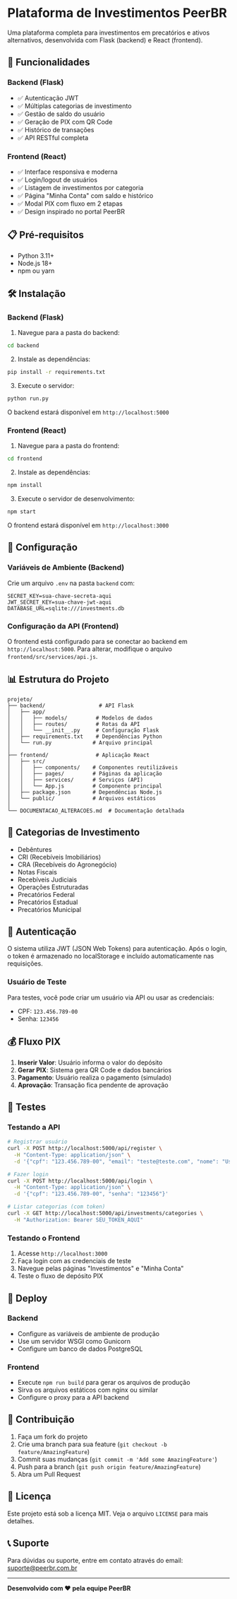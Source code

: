 # Plataforma de Investimentos PeerBR

Uma plataforma completa para investimentos em precatórios e ativos alternativos, desenvolvida com Flask (backend) e React (frontend).

## 🚀 Funcionalidades

### Backend (Flask)
- ✅ Autenticação JWT
- ✅ Múltiplas categorias de investimento
- ✅ Gestão de saldo do usuário
- ✅ Geração de PIX com QR Code
- ✅ Histórico de transações
- ✅ API RESTful completa

### Frontend (React)
- ✅ Interface responsiva e moderna
- ✅ Login/logout de usuários
- ✅ Listagem de investimentos por categoria
- ✅ Página "Minha Conta" com saldo e histórico
- ✅ Modal PIX com fluxo em 2 etapas
- ✅ Design inspirado no portal PeerBR

## 📋 Pré-requisitos

- Python 3.11+
- Node.js 18+
- npm ou yarn

## 🛠️ Instalação

### Backend (Flask)

1. Navegue para a pasta do backend:
```bash
cd backend
```

2. Instale as dependências:
```bash
pip install -r requirements.txt
```

3. Execute o servidor:
```bash
python run.py
```

O backend estará disponível em `http://localhost:5000`

### Frontend (React)

1. Navegue para a pasta do frontend:
```bash
cd frontend
```

2. Instale as dependências:
```bash
npm install
```

3. Execute o servidor de desenvolvimento:
```bash
npm start
```

O frontend estará disponível em `http://localhost:3000`

## 🔧 Configuração

### Variáveis de Ambiente (Backend)

Crie um arquivo `.env` na pasta `backend` com:

```env
SECRET_KEY=sua-chave-secreta-aqui
JWT_SECRET_KEY=sua-chave-jwt-aqui
DATABASE_URL=sqlite:///investments.db
```

### Configuração da API (Frontend)

O frontend está configurado para se conectar ao backend em `http://localhost:5000`. Para alterar, modifique o arquivo `frontend/src/services/api.js`.

## 📊 Estrutura do Projeto

```
projeto/
├── backend/                 # API Flask
│   ├── app/
│   │   ├── models/         # Modelos de dados
│   │   ├── routes/         # Rotas da API
│   │   └── __init__.py     # Configuração Flask
│   ├── requirements.txt    # Dependências Python
│   └── run.py             # Arquivo principal
│
├── frontend/               # Aplicação React
│   ├── src/
│   │   ├── components/    # Componentes reutilizáveis
│   │   ├── pages/         # Páginas da aplicação
│   │   ├── services/      # Serviços (API)
│   │   └── App.js         # Componente principal
│   ├── package.json       # Dependências Node.js
│   └── public/            # Arquivos estáticos
│
└── DOCUMENTACAO_ALTERACOES.md  # Documentação detalhada
```

## 🎯 Categorias de Investimento

- Debêntures
- CRI (Recebíveis Imobiliários)
- CRA (Recebíveis do Agronegócio)
- Notas Fiscais
- Recebíveis Judiciais
- Operações Estruturadas
- Precatórios Federal
- Precatórios Estadual
- Precatórios Municipal

## 🔐 Autenticação

O sistema utiliza JWT (JSON Web Tokens) para autenticação. Após o login, o token é armazenado no localStorage e incluído automaticamente nas requisições.

### Usuário de Teste

Para testes, você pode criar um usuário via API ou usar as credenciais:
- CPF: `123.456.789-00`
- Senha: `123456`

## 💰 Fluxo PIX

1. **Inserir Valor**: Usuário informa o valor do depósito
2. **Gerar PIX**: Sistema gera QR Code e dados bancários
3. **Pagamento**: Usuário realiza o pagamento (simulado)
4. **Aprovação**: Transação fica pendente de aprovação

## 🧪 Testes

### Testando a API

```bash
# Registrar usuário
curl -X POST http://localhost:5000/api/register \
  -H "Content-Type: application/json" \
  -d '{"cpf": "123.456.789-00", "email": "teste@teste.com", "nome": "Usuário Teste", "senha": "123456"}'

# Fazer login
curl -X POST http://localhost:5000/api/login \
  -H "Content-Type: application/json" \
  -d '{"cpf": "123.456.789-00", "senha": "123456"}'

# Listar categorias (com token)
curl -X GET http://localhost:5000/api/investments/categories \
  -H "Authorization: Bearer SEU_TOKEN_AQUI"
```

### Testando o Frontend

1. Acesse `http://localhost:3000`
2. Faça login com as credenciais de teste
3. Navegue pelas páginas "Investimentos" e "Minha Conta"
4. Teste o fluxo de depósito PIX

## 🚀 Deploy

### Backend
- Configure as variáveis de ambiente de produção
- Use um servidor WSGI como Gunicorn
- Configure um banco de dados PostgreSQL

### Frontend
- Execute `npm run build` para gerar os arquivos de produção
- Sirva os arquivos estáticos com nginx ou similar
- Configure o proxy para a API backend

## 🤝 Contribuição

1. Faça um fork do projeto
2. Crie uma branch para sua feature (`git checkout -b feature/AmazingFeature`)
3. Commit suas mudanças (`git commit -m 'Add some AmazingFeature'`)
4. Push para a branch (`git push origin feature/AmazingFeature`)
5. Abra um Pull Request

## 📝 Licença

Este projeto está sob a licença MIT. Veja o arquivo `LICENSE` para mais detalhes.

## 📞 Suporte

Para dúvidas ou suporte, entre em contato através do email: suporte@peerbr.com.br

---

**Desenvolvido com ❤️ pela equipe PeerBR**

